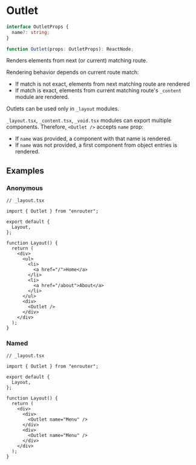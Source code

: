 # Outlet

```ts
interface OutletProps {
  name?: string;
}

function Outlet(props: OutletProps): ReactNode;
```

Renders elements from next (or current) matching route.

Rendering behavior depends on current route match:

- If match is not exact, elements from next matching route are rendered
- If match is exact, elements from current matching route's `_content` module
  are rendered.

Outlets can be used only in `_layout` modules.

`_layout.tsx`, `_content.tsx`, `_void.tsx` modules can export multiple
components. Therefore, `<Outlet />` accepts `name` prop:

- If `name` was provided, a component with that name is rendered.
- If `name` was not provided, a first component from object entries is rendered.

## Examples

### Anonymous

```tsx
// _layout.tsx

import { Outlet } from "enrouter";

export default {
  Layout,
};

function Layout() {
  return (
    <div>
      <ul>
        <li>
          <a href="/">Home</a>
        </li>
        <li>
          <a href="/about">About</a>
        </li>
      </ul>
      <div>
        <Outlet />
      </div>
    </div>
  );
}
```

### Named

```tsx
// _layout.tsx

import { Outlet } from "enrouter";

export default {
  Layout,
};

function Layout() {
  return (
    <div>
      <div>
        <Outlet name="Menu" />
      </div>
      <div>
        <Outlet name="Menu" />
      </div>
    </div>
  );
}
```
